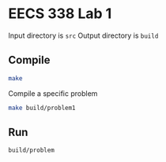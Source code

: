 # EECS 338 Lab 1
Input directory is `src`
Output directory is `build`

## Compile
```sh
make
```
Compile a specific problem
```sh
make build/problem1
```

## Run
```sh
build/problem
```